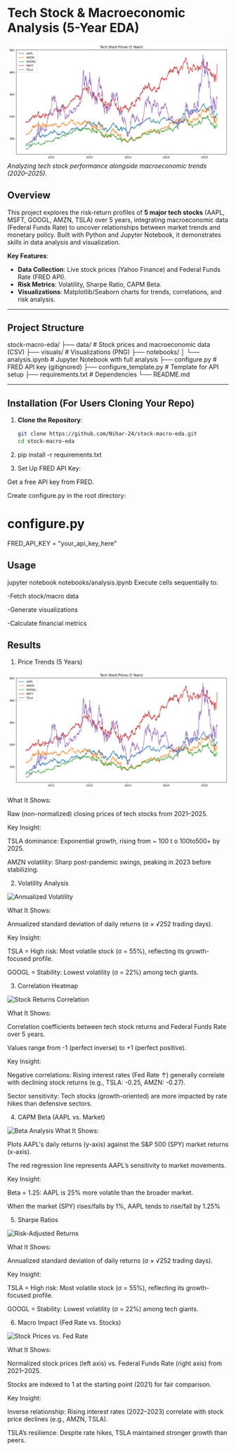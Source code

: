 # Tech Stock & Macroeconomic Analysis (5-Year EDA)

![Project Banner](visuals/price_trends.png)  
*Analyzing tech stock performance alongside macroeconomic trends (2020–2025).*

## Overview
This project explores the risk-return profiles of **5 major tech stocks** (AAPL, MSFT, GOOGL, AMZN, TSLA) over 5 years, integrating macroeconomic data (Federal Funds Rate) to uncover relationships between market trends and monetary policy. Built with Python and Jupyter Notebook, it demonstrates skills in data analysis and visualization.

**Key Features**:
- **Data Collection**: Live stock prices (Yahoo Finance) and Federal Funds Rate (FRED API).
- **Risk Metrics**: Volatility, Sharpe Ratio, CAPM Beta.
- **Visualizations**: Matplotlib/Seaborn charts for trends, correlations, and risk analysis.

---

## Project Structure
stock-macro-eda/
├── data/ # Stock prices and macroeconomic data (CSV)
├── visuals/ # Visualizations (PNG)
├── notebooks/
│ └── analysis.ipynb # Jupyter Notebook with full analysis
├── configure.py # FRED API key (gitignored)
├── configure_template.py # Template for API setup
├── requirements.txt # Dependencies
└── README.md

---

## Installation (For Users Cloning Your Repo)
1. **Clone the Repository**:
   ```bash
   git clone https://github.com/Nihar-24/stock-macro-eda.git
   cd stock-macro-eda

2.  pip install -r requirements.txt

3. Set Up FRED API Key:

Get a free API key from FRED.

Create configure.py in the root directory:
# configure.py
FRED_API_KEY = "your_api_key_here"

## Usage
jupyter notebook notebooks/analysis.ipynb
Execute cells sequentially to:

-Fetch stock/macro data

-Generate visualizations

-Calculate financial metrics
## Results
1. Price Trends (5 Years)

![Tech Stock Prices](visuals/price_trends.png)


What It Shows:

Raw (non-normalized) closing prices of tech stocks from 2021–2025.

Key Insight:

TSLA dominance: Exponential growth, rising from ~
100
t
o
100to500+ by 2025.

AMZN volatility: Sharp post-pandemic swings, peaking in 2023 before stabilizing.

2. Volatility Analysis

![Annualized Volatility](visuals/volatility.png)


What It Shows:

Annualized standard deviation of daily returns (σ × √252 trading days).

Key Insight:

TSLA = High risk: Most volatile stock (σ = 55%), reflecting its growth-focused profile.

GOOGL = Stability: Lowest volatility (σ = 22%) among tech giants.

3. Correlation Heatmap

![Stock Returns Correlation](visuals/macro_correlation.png)


What It Shows:

Correlation coefficients between tech stock returns and Federal Funds Rate over 5 years.

Values range from -1 (perfect inverse) to +1 (perfect positive).

Key Insight:

Negative correlations: Rising interest rates (Fed Rate ↑) generally correlate with declining stock returns (e.g., TSLA: -0.25, AMZN: -0.27).

Sector sensitivity: Tech stocks (growth-oriented) are more impacted by rate hikes than defensive sectors.


4. CAPM Beta (AAPL vs. Market)


![Beta Analysis](visuals/capm_beta.png)
What It Shows:

Plots AAPL's daily returns (y-axis) against the S&P 500 (SPY) market returns (x-axis).

The red regression line represents AAPL’s sensitivity to market movements.

Key Insight:

Beta = 1.25: AAPL is 25% more volatile than the broader market.

When the market (SPY) rises/falls by 1%, AAPL tends to rise/fall by 1.25%

5. Sharpe Ratios

![Risk-Adjusted Returns](visuals/sharpe_ratio.png)


What It Shows:

Annualized standard deviation of daily returns (σ × √252 trading days).

Key Insight:

TSLA = High risk: Most volatile stock (σ = 55%), reflecting its growth-focused profile.

GOOGL = Stability: Lowest volatility (σ = 22%) among tech giants.

6. Macro Impact (Fed Rate vs. Stocks)

![Stock Prices vs. Fed Rate](visuals/macro_impact.png)


What It Shows:

Normalized stock prices (left axis) vs. Federal Funds Rate (right axis) from 2021–2025.

Stocks are indexed to 1 at the starting point (2021) for fair comparison.

Key Insight:

Inverse relationship: Rising interest rates (2022–2023) correlate with stock price declines (e.g., AMZN, TSLA).

TSLA’s resilience: Despite rate hikes, TSLA maintained stronger growth than peers.